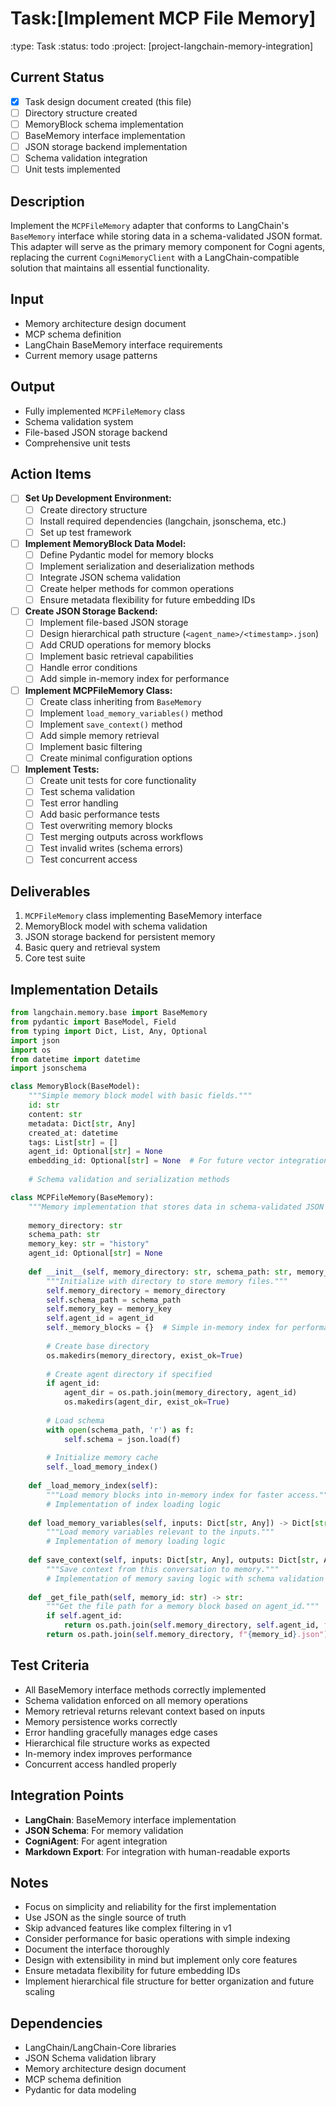 # Task:[Implement MCP File Memory]
:type: Task
:status: todo
:project: [project-langchain-memory-integration]

## Current Status
- [x] Task design document created (this file)
- [ ] Directory structure created
- [ ] MemoryBlock schema implementation
- [ ] BaseMemory interface implementation
- [ ] JSON storage backend implementation
- [ ] Schema validation integration
- [ ] Unit tests implemented

## Description
Implement the `MCPFileMemory` adapter that conforms to LangChain's `BaseMemory` interface while storing data in a schema-validated JSON format. This adapter will serve as the primary memory component for Cogni agents, replacing the current `CogniMemoryClient` with a LangChain-compatible solution that maintains all essential functionality.

## Input
- Memory architecture design document
- MCP schema definition
- LangChain BaseMemory interface requirements
- Current memory usage patterns

## Output
- Fully implemented `MCPFileMemory` class
- Schema validation system
- File-based JSON storage backend
- Comprehensive unit tests

## Action Items
- [ ] **Set Up Development Environment:**
  - [ ] Create directory structure
  - [ ] Install required dependencies (langchain, jsonschema, etc.)
  - [ ] Set up test framework

- [ ] **Implement MemoryBlock Data Model:**
  - [ ] Define Pydantic model for memory blocks
  - [ ] Implement serialization and deserialization methods
  - [ ] Integrate JSON schema validation
  - [ ] Create helper methods for common operations
  - [ ] Ensure metadata flexibility for future embedding IDs

- [ ] **Create JSON Storage Backend:**
  - [ ] Implement file-based JSON storage
  - [ ] Design hierarchical path structure (`<agent_name>/<timestamp>.json`)
  - [ ] Add CRUD operations for memory blocks
  - [ ] Implement basic retrieval capabilities
  - [ ] Handle error conditions
  - [ ] Add simple in-memory index for performance

- [ ] **Implement MCPFileMemory Class:**
  - [ ] Create class inheriting from `BaseMemory`
  - [ ] Implement `load_memory_variables()` method
  - [ ] Implement `save_context()` method
  - [ ] Add simple memory retrieval
  - [ ] Implement basic filtering
  - [ ] Create minimal configuration options

- [ ] **Implement Tests:**
  - [ ] Create unit tests for core functionality
  - [ ] Test schema validation
  - [ ] Test error handling
  - [ ] Add basic performance tests
  - [ ] Test overwriting memory blocks
  - [ ] Test merging outputs across workflows
  - [ ] Test invalid writes (schema errors)
  - [ ] Test concurrent access

## Deliverables
1. `MCPFileMemory` class implementing BaseMemory interface
2. MemoryBlock model with schema validation
3. JSON storage backend for persistent memory
4. Basic query and retrieval system
5. Core test suite

## Implementation Details
```python
from langchain.memory.base import BaseMemory
from pydantic import BaseModel, Field
from typing import Dict, List, Any, Optional
import json
import os
from datetime import datetime
import jsonschema

class MemoryBlock(BaseModel):
    """Simple memory block model with basic fields."""
    id: str
    content: str
    metadata: Dict[str, Any]
    created_at: datetime
    tags: List[str] = []
    agent_id: Optional[str] = None
    embedding_id: Optional[str] = None  # For future vector integration
    
    # Schema validation and serialization methods

class MCPFileMemory(BaseMemory):
    """Memory implementation that stores data in schema-validated JSON files."""
    
    memory_directory: str
    schema_path: str
    memory_key: str = "history"
    agent_id: Optional[str] = None
    
    def __init__(self, memory_directory: str, schema_path: str, memory_key: str = "history", agent_id: Optional[str] = None):
        """Initialize with directory to store memory files."""
        self.memory_directory = memory_directory
        self.schema_path = schema_path
        self.memory_key = memory_key
        self.agent_id = agent_id
        self._memory_blocks = {}  # Simple in-memory index for performance
        
        # Create base directory
        os.makedirs(memory_directory, exist_ok=True)
        
        # Create agent directory if specified
        if agent_id:
            agent_dir = os.path.join(memory_directory, agent_id)
            os.makedirs(agent_dir, exist_ok=True)
            
        # Load schema
        with open(schema_path, 'r') as f:
            self.schema = json.load(f)
            
        # Initialize memory cache
        self._load_memory_index()
    
    def _load_memory_index(self):
        """Load memory blocks into in-memory index for faster access."""
        # Implementation of index loading logic
    
    def load_memory_variables(self, inputs: Dict[str, Any]) -> Dict[str, Any]:
        """Load memory variables relevant to the inputs."""
        # Implementation of memory loading logic
        
    def save_context(self, inputs: Dict[str, Any], outputs: Dict[str, Any]) -> None:
        """Save context from this conversation to memory."""
        # Implementation of memory saving logic with schema validation
        
    def _get_file_path(self, memory_id: str) -> str:
        """Get the file path for a memory block based on agent_id."""
        if self.agent_id:
            return os.path.join(self.memory_directory, self.agent_id, f"{memory_id}.json")
        return os.path.join(self.memory_directory, f"{memory_id}.json")
```

## Test Criteria
- All BaseMemory interface methods correctly implemented
- Schema validation enforced on all memory operations
- Memory retrieval returns relevant context based on inputs
- Memory persistence works correctly
- Error handling gracefully manages edge cases
- Hierarchical file structure works as expected
- In-memory index improves performance
- Concurrent access handled properly

## Integration Points
- **LangChain**: BaseMemory interface implementation
- **JSON Schema**: For memory validation
- **CogniAgent**: For agent integration
- **Markdown Export**: For integration with human-readable exports

## Notes
- Focus on simplicity and reliability for the first implementation
- Use JSON as the single source of truth
- Skip advanced features like complex filtering in v1
- Consider performance for basic operations with simple indexing
- Document the interface thoroughly
- Design with extensibility in mind but implement only core features
- Ensure metadata flexibility for future embedding IDs
- Implement hierarchical file structure for better organization and future scaling

## Dependencies
- LangChain/LangChain-Core libraries
- JSON Schema validation library
- Memory architecture design document
- MCP schema definition
- Pydantic for data modeling 